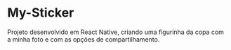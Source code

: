 # My-Sticker

Projeto desenvolvido em React Native, criando uma figurinha da copa com a minha foto e com as opções de compartilhamento.